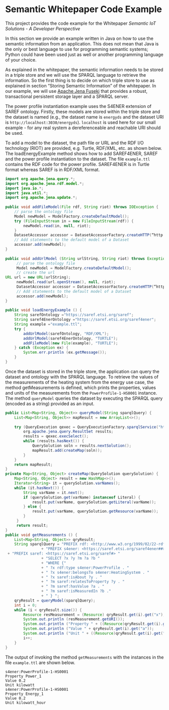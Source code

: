 # Semantic Whitepaper Code Example
This project provides the code example for the Whitepaper *Semantic IoT Solutions - A Developer Perspective*

In this section we provide an example written in Java on how to use the semantic information from an application. This does not mean that Java is the only or best language to use for programming semantic systems; Python could have been used just as well or another programming language of your choice.

As explained in the whitepaper, the semantic information needs to be stored in a triple store and we will use the SPARQL language to retrieve the information. So the first thing is to decide on which triple store to use as explained in section “Storing Semantic Information” of the whitepaper. In our example, we will use [Apache Jena Fuseki](https://jena.apache.org/documentation/fuseki2/) that provides a robust, transactional persistent storage layer and a SPARQL server.

The power profile instantiation example uses the S4ENER extension of SAREF ontology. Firstly, these models are stored within the triple store and the dataset is named (e.g., the dataset name is `energyds` and the dataset URI is `http://localhost:3030/energyds`). `localhost` is used here for our small example - for any real system a dereferenceable and reachable URI should be used.

To add a model to the dataset, the path file or URL and the RDF I/O technology (RIOT) are provided, e.g. Turtle, RDF/XML, etc. as shown below. The loadEnergyExample method shows how to add SAREF4ENER, SAREF and the power profile instantiation to the dataset. The file `example.ttl` contains the RDF code for the power profile. SAREF4ENER is in Turtle format whereas SAREF is in RDF/XML format. 

```java
import org.apache.jena.query.*;
import org.apache.jena.rdf.model.*;
import java.io.*;
import java.util.*;
import org.apache.jena.update.*;
 
public void addFileModel(File rdf, String riot) throws IOException {
    // parse the ontology file
    Model newModel = ModelFactory.createDefaultModel();
    try (FileInputStream in = new FileInputStream(rdf)) {
        newModel.read(in, null, riot);
    }
    DatasetAccessor accessor = DatasetAccessorFactory.createHTTP(“http://localhost:3030/energyds”);
    // Add statements to the default model of a Dataset
    accessor.add(newModel);      
}
 
public void addUrlModel (String urlString, String riot) throws Exception {
     // parse the ontology file
     Model newModel = ModelFactory.createDefaultModel(); 
     // create the url
URL url = new URL(urlString);
     newModel.read(url.openStream(), null, riot);
     DatasetAccessor accessor = DatasetAccessorFactory.createHTTP(“http://localhost:3030/energyds”);
     // Add statements to the default model of a Dataset
     accessor.add(newModel);       
}
 
public void loadEnergyExample () {
    String sarefOntology ="https://saref.etsi.org/saref";
    String saref4EnerOntology ="https://saref.etsi.org/saref4ener";
    String example ="example.ttl";
    try {
        addUrlModel(sarefOntology, "RDF/XML");
        addUrlModel(saref4EnerOntology, "TURTLE");
        addFileModel(new File(example), "TURTLE");
    } catch (Exception ex) {
        System.err.println (ex.getMessage());
    }
}
```

Once the dataset is stored in the triple store, the application can query the dataset and ontology with the SPARQL language. To retrieve the values of the measurements of the heating system from the energy use case, the method getMeasurements is defined, which prints the properties, values and units of the measurements from the `PowerProfile-1-HS0001` instance. The method `queryModel` queries the dataset by executing the SPARQL query (encoded as a string) provided as an input.


```java
public List<Map<String, Object>> queryModel(String sparqlQuery) {
    List<Map<String, Object>> mapResult = new ArrayList<>();
 
    try (QueryExecution qexec = QueryExecutionFactory.sparqlService("http://localhost:3030/energyds", sparqlQuery)) {
        org.apache.jena.query.ResultSet results;
        results = qexec.execSelect();
        while (results.hasNext()) {
            QuerySolution soln = results.nextSolution();
            mapResult.add(createMap(soln));
        }
    }
    return mapResult;
}
private Map<String, Object> createMap(QuerySolution querySolution) {
    Map<String, Object> result = new HashMap<>();
    Iterator<String> it = querySolution.varNames();
    while (it.hasNext()) {
        String varName = it.next();
        if (querySolution.get(varName) instanceof Literal) {
            result.put(varName, querySolution.getLiteral(varName));
        } else {
            result.put(varName, querySolution.getResource(varName));
        }
     }
     return result;
}
public void getMeasurements () {
    List<Map<String, Object>> qryResult;
    String sparqlQuery = "PREFIX rdf: <http://www.w3.org/1999/02/22-rdf-syntax-ns#> "
                + "PREFIX s4ener: <https://saref.etsi.org/saref4ener##> "
 + "PREFIX saref: <https://saref.etsi.org/saref#> "
                + "SELECT ?x ?y ?m ?a ?b "
                + "WHERE {"
                + " ?x rdf:type s4ener:PowerProfile . "
                + " ?x s4ener:belongsTo s4ener:HeatingSystem . "
                + " ?x saref:isAbout ?y . "
                + " ?m saref:relatesToProperty ?y . "
                + " ?m saref:hasValue ?a . "
                + " ?m saref:isMeasuredIn ?b ."
                + " } ";
    qryResult = queryModel(sparqlQuery);
    int i = 0;
    while (i < qryResult.size()) {
        Resource resMeasurement = (Resource) qryResult.get(i).get("x"); 
        System.out.println (resMeasurement.getURI());
        System.out.println ("Property " + ((Resource)qryResult.get(i).get("y")).getLocalName());
        System.out.println ("Value " + qryResult.get(i).get("a"));
        System.out.println ("Unit " + ((Resource)qryResult.get(i).get("b")).getLocalName());
        i++;
    }
}
```

The output of invoking the method `getMeasurements` with the instances in the file `example.ttl` are shown below.

```
s4ener:PowerProfile-1-HS0001
Property Power_1
Value 0.2
Unit kilowatt
s4ener:PowerProfile-1-HS0001
Property Energy_1
Value 0.2
Unit kilowatt_hour
```
